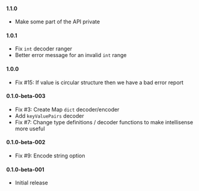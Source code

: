 #### 1.1.0

* Make some part of the API private

#### 1.0.1

* Fix `int` decoder ranger
* Better error message for an invalid `int` range

#### 1.0.0

* Fix #15: If value is circular structure then we have a bad error report

#### 0.1.0-beta-003

* Fix #3: Create Map `dict` decoder/encoder
* Add `keyValuePairs` decoder
* Fix #7: Change type definitions / decoder functions to make intellisense more useful

#### 0.1.0-beta-002

* Fix #9: Encode string option

#### 0.1.0-beta-001

* Initial release
